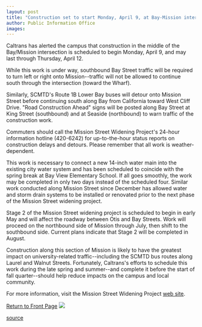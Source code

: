 ```yaml
---
layout: post
title: "Construction set to start Monday, April 9, at Bay-Mission intersection"
author: Public Information Office
images:
---
```


Caltrans has alerted the campus that construction in the middle of the Bay/Mission intersection is scheduled to begin Monday, April 9, and may last through Thursday, April 12.   
  
While this work is under way, southbound Bay Street traffic will be required to turn left or right onto Mission--traffic will not be allowed to continue south through the intersection (toward the Wharf).   
  
Similarly, SCMTD's Route 1B Lower Bay buses will detour onto Mission Street before continuing south along Bay from California toward West Cliff Drive. "Road Construction Ahead" signs will be posted along Bay Street at King Street (southbound) and at Seaside (northbound) to warn traffic of the construction work.  
  
Commuters should call the Mission Street Widening Project's 24-hour information hotline (420-6242) for up-to-the-hour status reports on construction delays and detours. Please remember that all work is weather-dependent.  
  
This work is necessary to connect a new 14-inch water main into the existing city water system and has been scheduled to coincide with the spring break at Bay View Elementary School. If all goes smoothly, the work may be completed in only two days instead of the scheduled four. Similar work conducted along Mission Street since December has allowed water and storm drain systems to be installed or renovated prior to the next phase of the Mission Street widening project.  
  
Stage 2 of the Mission Street widening project is scheduled to begin in early May and will affect the roadway between Otis and Bay Streets. Work will proceed on the northbound side of Mission through July, then shift to the southbound side. Current plans indicate that Stage 2 will be completed in August.

Construction along this section of Mission is likely to have the greatest impact on university-related traffic--including the SCMTD bus routes along Laurel and Walnut Streets. Fortunately, Caltrans's efforts to schedule this work during the late spring and summer--and complete it before the start of fall quarter--should help reduce impacts on the campus and local community.  
  
For more information, visit the Mission Street Widening Project [web site][1].

  
[Return to Front Page][2] ![ ][3]

[1]: http://www.missionwidening.com.
[2]: ../../index.html
[3]: ../../images/trans.gif

[source](http://www1.ucsc.edu/currents/00-01/04-09/roadwork.html "Permalink to roadwork")
